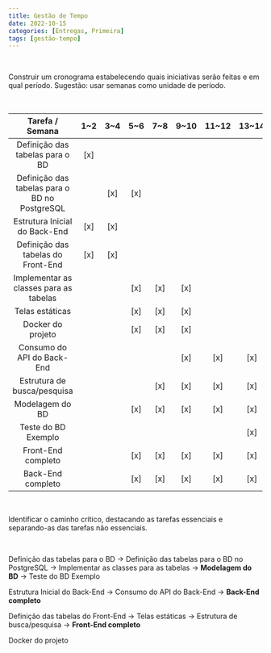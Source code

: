 ```yaml
---
title: Gestão de Tempo
date: 2022-10-15
categories: [Entregas, Primeira]
tags: [gestão-tempo]
---
```


<br />

Construir um cronograma estabelecendo quais iniciativas serão feitas e em qual período. Sugestão: usar semanas como unidade de período.

<br />

<div align="center">

| Tarefa / Semana | 1~2 | 3~4 | 5~6 | 7~8 | 9~10 | 11~12 | 13~14 | 15~16 |
| :---: | :---: | :---: | :---: | :---: | :---: | :---: | :---: | :---: |
| Definição das tabelas para o BD | [x] |  |  |  |  |  |  |  |
| Definição das tabelas para o BD no PostgreSQL |  | [x] | [x] |  |  |  |  |  |
| Estrutura Inicial do Back-End | [x] | [x] |  |  |  |  |  |  |
| Definição das tabelas do Front-End | [x] | [x] |  |  |  |  |  |  |
| Implementar as classes para as tabelas |  |  | [x] | [x] | [x] |  |  |  |
| Telas estáticas |  |  | [x] | [x] | [x] |  |  |  |
| Docker do projeto |  |  | [x] | [x] | [x] |  |  |  |
| Consumo do API do Back-End |  |  |  |  | [x] | [x] | [x] |  |
| Estrutura de busca/pesquisa |  |  |  | [x] | [x] | [x] | [x] |  |
| Modelagem do BD |  |  | [x] | [x] | [x] | [x] | [x] |  |
| Teste do BD Exemplo |  |  |  |  |  |  | [x] |  |
| Front-End completo |  |  | [x] | [x] | [x] | [x] | [x] | [x] |
| Back-End completo |  |  | [x] | [x] | [x] | [x] | [x] | [x] |

</div>

<br />

Identificar o caminho crítico, destacando as tarefas essenciais e separando-as das tarefas não essenciais.

<br />

Definição das tabelas para o BD $\rightarrow$ Definição das tabelas para o BD no PostgreSQL $\rightarrow$ Implementar as classes para as tabelas $\rightarrow$ **Modelagem do BD** $\rightarrow$ Teste do BD Exemplo

Estrutura Inicial do Back-End $\rightarrow$ Consumo do API do Back-End $\rightarrow$ **Back-End completo**

Definição das tabelas do Front-End $\rightarrow$ Telas estáticas $\rightarrow$ Estrutura de busca/pesquisa $\rightarrow$ **Front-End completo**

Docker do projeto

<br />
